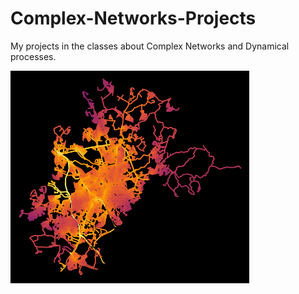 # Complex-Networks-Projects
My projects in the classes about Complex Networks and Dynamical processes.

![](Campinas.png)

